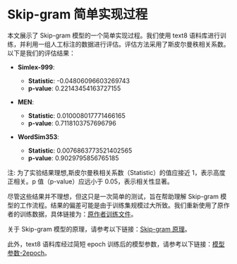 # Skip-gram 简单实现过程

本文展示了 Skip-gram 模型的一个简单实现过程。我们使用 text8 语料库进行训练，并利用一组人工标注的数据进行评估。评估方法采用了斯皮尔曼秩相关系数。以下是我们的评估结果：

- **Simlex-999**:
  - **Statistic**: -0.04806096603269743
  - **p-value**: 0.22143454163727155

- **MEN**:
  - **Statistic**: 0.010008017771466165
  - **p-value**: 0.7118103757696796

- **WordSim353**:
  - **Statistic**: 0.0076863773521402565
  - **p-value**: 0.9029795856765185

注: 为了实验结果理想,斯皮尔曼秩相关系数（Statistic）的值应接近 1，表示高度正相关。p 值（p-value）应远小于 0.05，表示相关性显著。

尽管这些结果并不理想，但这只是一次简单的测试，旨在帮助理解 Skip-gram 模型的工作流程。结果的偏差可能是由于训练集规模过大所致。我们重新使用了原作者的训练数据，具体链接为：[原作者训练文件](https://github.com/yeatscircle/SkipGram/tree/master/data/actual)。

关于 Skip-gram 模型的原理，请参考以下链接：[Skip-gram 原理](https://github.com/yeatscircle/SkipGram/tree/master/Introduction)。

此外，text8 语料库经过简短 epoch 训练后的模型参数，请参考以下链接：[模型参数-2epoch](https://github.com/yeatscircle/SkipGram/tree/master/model)。
